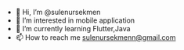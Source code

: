 - 👋 Hi, I’m @sulenursekmen
- 👀 I’m interested in mobile application
- 🌱 I’m currently learning Flutter,Java
- 📫 How to reach me sulenursekmenn@gmail.com

<!---
sulenursekmen/sulenursekmen is a ✨ special ✨ repository because its `README.md` (this file) appears on your GitHub profile.
You can click the Preview link to take a look at your changes.
--->
